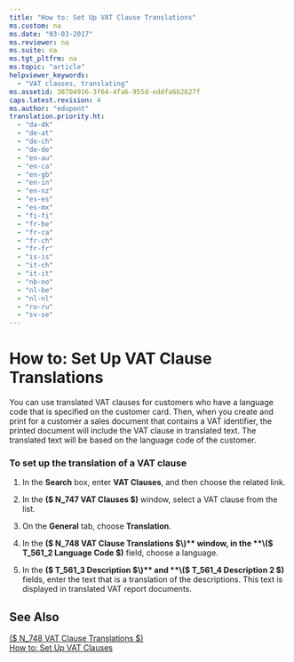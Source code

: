```yaml
---
title: "How to: Set Up VAT Clause Translations"
ms.custom: na
ms.date: "03-03-2017"
ms.reviewer: na
ms.suite: na
ms.tgt_pltfrm: na
ms.topic: "article"
helpviewer_keywords: 
  - "VAT clauses, translating"
ms.assetid: 38704916-3f64-4fa6-955d-eddfa6b2627f
caps.latest.revision: 4
ms.author: "edupont"
translation.priority.ht: 
  - "da-dk"
  - "de-at"
  - "de-ch"
  - "de-de"
  - "en-au"
  - "en-ca"
  - "en-gb"
  - "en-in"
  - "en-nz"
  - "es-es"
  - "es-mx"
  - "fi-fi"
  - "fr-be"
  - "fr-ca"
  - "fr-ch"
  - "fr-fr"
  - "is-is"
  - "it-ch"
  - "it-it"
  - "nb-no"
  - "nl-be"
  - "nl-nl"
  - "ru-ru"
  - "sv-se"
---
```

# How to: Set Up VAT Clause Translations
You can use translated VAT clauses for customers who have a language code that is specified on the customer card. Then, when you create and print for a customer a sales document that contains a VAT identifier, the printed document will include the VAT clause in translated text. The translated text will be based on the language code of the customer.  
  
### To set up the translation of a VAT clause  
  
1.  In the **Search** box, enter **VAT Clauses**, and then choose the related link.  
  
2.  In the **\($ N\_747 VAT Clauses $\)** window, select a VAT clause from the list.  
  
3.  On the **General** tab, choose **Translation**.  
  
4.  In the **\($ N\_748 VAT Clause Translations $\)** window, in the **\($ T\_561\_2 Language Code $\)** field, choose a language.  
  
5.  In the **\($ T\_561\_3 Description $\)** and **\($ T\_561\_4 Description 2 $\)** fields, enter the text that is a translation of the descriptions. This text is displayed in translated VAT report documents.  
  
## See Also  
 [\($ N\_748 VAT Clause Translations $\)](assetId:///ca9b2fbe-6a9c-4534-9a4e-76a093524ec8)   
 [How to: Set Up VAT Clauses](../Finance/how-to-set-up-vat-clauses.md)